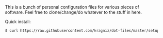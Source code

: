 This is a bunch of personal configuration files for various pieces of software.
Feel free to clone/change/do whatever to the stuff in here.

Quick install:

```bash
$ curl https://raw.githubusercontent.com/kragniz/dot-files/master/setup | bash
```
